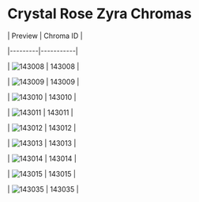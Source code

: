 # Crystal Rose Zyra Chromas


| Preview | Chroma ID |

|---------|-----------|

| ![143008](https://raw.communitydragon.org/latest/plugins/rcp-be-lol-game-data/global/default/v1/champion-chroma-images/143/143008.png) | 143008 |

| ![143009](https://raw.communitydragon.org/latest/plugins/rcp-be-lol-game-data/global/default/v1/champion-chroma-images/143/143009.png) | 143009 |

| ![143010](https://raw.communitydragon.org/latest/plugins/rcp-be-lol-game-data/global/default/v1/champion-chroma-images/143/143010.png) | 143010 |

| ![143011](https://raw.communitydragon.org/latest/plugins/rcp-be-lol-game-data/global/default/v1/champion-chroma-images/143/143011.png) | 143011 |

| ![143012](https://raw.communitydragon.org/latest/plugins/rcp-be-lol-game-data/global/default/v1/champion-chroma-images/143/143012.png) | 143012 |

| ![143013](https://raw.communitydragon.org/latest/plugins/rcp-be-lol-game-data/global/default/v1/champion-chroma-images/143/143013.png) | 143013 |

| ![143014](https://raw.communitydragon.org/latest/plugins/rcp-be-lol-game-data/global/default/v1/champion-chroma-images/143/143014.png) | 143014 |

| ![143015](https://raw.communitydragon.org/latest/plugins/rcp-be-lol-game-data/global/default/v1/champion-chroma-images/143/143015.png) | 143015 |

| ![143035](https://raw.communitydragon.org/latest/plugins/rcp-be-lol-game-data/global/default/v1/champion-chroma-images/143/143035.png) | 143035 |